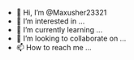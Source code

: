 - 👋 Hi, I’m @Maxusher23321
- 👀 I’m interested in ...
- 🌱 I’m currently learning ...
- 💞️ I’m looking to collaborate on ...
- 📫 How to reach me ...

<!---
Maxusher23321/Maxusher23321 is a ✨ special ✨ repository because its `README.md` (this file) appears on your GitHub profile.
You can click the Preview link to take a look at your changes.
--->

